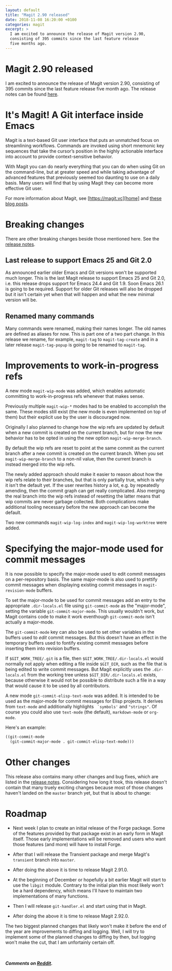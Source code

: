 ```yaml
---
layout: default
title: "Magit 2.90 released"
date: 2018-11-08 16:20:00 +0100
categories: magit
excerpt: >
  I am excited to announce the release of Magit version 2.90,
  consisting of 395 commits since the last feature release
  five months ago.
---
```


# Magit 2.90 released

I am excited to announce the release of Magit version 2.90, consisting
of 395 commits since the last feature release five month ago.  The
release notes can be found [here][relnotes].

# It's Magit!  A Git interface inside Emacs

Magit is a text-based Git user interface that puts an unmatched focus
on streamlining workflows. Commands are invoked using short mnemonic
key sequences that take the cursor’s position in the highly actionable
interface into account to provide context-sensitive behavior.

With Magit you can do nearly everything that you can do when using Git
on the command-line, but at greater speed and while taking advantage
of advanced features that previously seemed too daunting to use on a
daily basis. Many users will find that by using Magit they can become
more effective Git user.

For more information about Magit, see [https://magit.vc][home]
and [these blog posts][blogs].

# Breaking changes

There are other breaking changes beside those mentioned here.  See the
[release notes][relnotes].

## Last release to support Emacs 25 and Git 2.0

As announced earlier older Emacs and Git versions won't be supported
much longer.  This is the last Magit release to support Emacs 25 and
Git 2.0, i.e. this release drops support for Emacs 24.4 and Git 1.9.
Soon Emacs 26.1 is going to be required.  Support for older Git
releases will also be dropped but it isn't certain yet when that will
happen and what the new minimal version will be.

## Renamed many commands

Many commands were renamed, making their names longer.  The old names
are defined as aliases for now.  This is part one of a two part
change.  In this release we rename, for example, `magit-tag` to
`magit-tag-create` and in a later release `magit-tag-popup` is going
to be renamed to `magit-tag`.

# Improvements to work-in-progress refs

A new mode `magit-wip-mode` was added, which enables automatic
committing to work-in-progress refs whenever that makes sense.

Previously multiple `magit-wip-*` modes had to be enabled to
accomplish the same.  These modes still exist (the new mode is even
implemented on top of them) but their explicit use by the user is
discouraged now.

Originally I also planned to change how the wip refs are updated by
default when a new commit is created on the current branch, but for
now the new behavior has to be opted in using the new option
`magit-wip-merge-branch`.
  
By default the wip refs are reset to point at the same commit as the
current branch after a new commit is created on the current branch.
When you set `magit-wip-merge-branch` to a non-nil value, then the
current branch is instead merged into the wip refs.

The newly added approach should make it easier to reason about how the
wip refs relate to their branches, but that is only partially true,
which is why it isn't the default yet.  If the user rewrites history a
lot, e.g. by repeatedly amending, then the commit graph can get really
complicated.  Also merging the real branch into the wip refs instead
of resetting the latter means that wip commits are never garbage
collected.  Both complications make additional tooling necessary
before the new approach can become the default.
  
Two new commands `magit-wip-log-index` and `magit-wip-log-worktree`
were added.
  
# Specifying the major-mode used for commit messages

It is now possible to specify the major-mode used to edit commit
messages on a per-repository basis.  The same major-mode is also
used to prettify commit messages when displaying existing commit
messages in `magit-revision-mode` buffers.

To set the major-mode to be used for commit messages add an entry to
the appropriate `.dir-locals.el` file using `git-commit-mode` as the
"major-mode", setting the variable `git-commit-major-mode`.  This
usually wouldn't work, but Magit contains code to make it work
eventhough `git-commit-mode` isn't actually a major-mode.

The `git-commit-mode` key can also be used to set other variables in
the buffers used to *edit* commit messages.  But this doesn't have an
effect in the temporary buffers used to fontify existing commit
messages before inserting them into revision buffers.

If `$GIT_WORK_TREE/.git` is a file, then
`$GIT_WORK_TREE/.dir-locals.el` would normally not apply when editing
a file inside `$GIT_DIR`, such as the file that is being edited to
write commit messages.  But Magit explicitly uses the `.dir-locals.el`
from the working tree unless `$GIT_DIR/.dir-locals.el` exists, because
otherwise it would not be possible to distribute such a file in a way
that would cause it to be used by all contributors.

A new mode `git-commit-elisp-text-mode` was added.  It is intended to
be used as the major-mode for commit messages for Elisp projects.  It
derives from `text-mode` and additionally highlights `` `symbols'``
and `"strings"`.  Of course you could also use `text-mode` (the
default), `markdown-mode` or `org-mode`.

Here's an example:

```lisp
((git-commit-mode
  (git-commit-major-mode . git-commit-elisp-text-mode)))
```
  
# Other changes

This release also contains many other changes and bug fixes, which are
listed in the [release notes][relnotes].  Considering how long it took,
this release doesn't contain that many truely exciting changes because
most of those changes haven't landed on the `master` branch yet, but
that is about to change:

# Roadmap

* Next week I plan to create an initial release of the Forge package.
  Some of the features provided by that package exist in an early form
  in Magit itself.  Those early implementations will be removed and
  users who want those features (and more) will have to install Forge.
  
* After that I will release the Transient package and merge Magit's
  `transient` branch into `master`.
  
* After doing the above it is time to release Magit 2.91.0.

* At the beginning of December or hopefully a bit earlier Magit will
  start to use the `libgit` module.  Contrary to the initial plan this
  most likely won't be a hard dependency, which means I'll have to
  maintain two implementations of many functions.

* Then I will release `git-handler.el` and start using that in Magit.

* After doing the above it is time to release Magit 2.92.0.

The two biggest planned changes that likely won't make it before the
end of the year are improvements to diffing and logging.  Well, I will
try to implement some of the planned changes to diffing by then, but
logging won't make the cut, that I am unfortainly certain off.

<br/><br/>***Comments on [Reddit](https://www.reddit.com/r/emacs/comments/9vazt0/magit_v290_released).***

[blogs]:          https://emacsair.me/2017/09/01/campaign-articles
[home]:           https://magit.vc
[relnotes]:       https://raw.githubusercontent.com/magit/magit/master/Documentation/RelNotes/2.90.0.org
